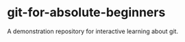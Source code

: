 git-for-absolute-beginners
==========================

A demonstration repository for interactive learning about git.
